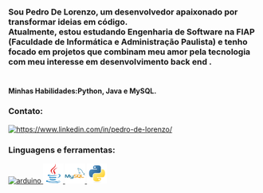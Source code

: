 <h3 align="left">Sou Pedro De Lorenzo, um desenvolvedor apaixonado por transformar ideias em código. <br> Atualmente, estou estudando Engenharia de Software na FIAP (Faculdade de Informática e Administração Paulista) e tenho focado em projetos que combinam meu amor pela tecnologia com meu interesse em desenvolvimento back end .<br><br></h3> <h4>Minhas Habilidades:Python, Java e MySQL. </h4>

<h3 align="left">Contato:</h3>
<p align="left">
<a href="https://linkedin.com/in/https://www.linkedin.com/in/pedro-de-lorenzo/" target="blank"><img align="center" src="https://raw.githubusercontent.com/rahuldkjain/github-profile-readme-generator/master/src/images/icons/Social/linked-in-alt.svg" alt="https://www.linkedin.com/in/pedro-de-lorenzo/" height="30" width="40" /></a>
</p>

<h3 align="left">Linguagens e ferramentas:</h3>
<p align="left"> <a href="https://www.arduino.cc/" target="_blank" rel="noreferrer"> <img src="https://cdn.worldvectorlogo.com/logos/arduino-1.svg" alt="arduino" width="40" height="40"/> </a> <a href="https://www.java.com" target="_blank" rel="noreferrer"> <img src="https://raw.githubusercontent.com/devicons/devicon/master/icons/java/java-original.svg" alt="java" width="40" height="40"/> </a> <a href="https://www.mysql.com/" target="_blank" rel="noreferrer"> <img src="https://raw.githubusercontent.com/devicons/devicon/master/icons/mysql/mysql-original-wordmark.svg" alt="mysql" width="40" height="40"/> </a> <a href="https://www.python.org" target="_blank" rel="noreferrer"> <img src="https://raw.githubusercontent.com/devicons/devicon/master/icons/python/python-original.svg" alt="python" width="40" height="40"/> </a> </p>

